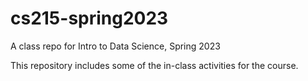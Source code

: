 # cs215-spring2023
A class repo for Intro to Data Science, Spring 2023

This repository includes some of the in-class activities for the course.
